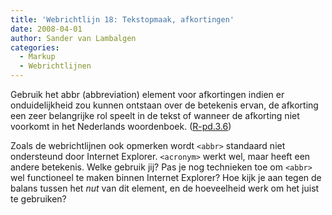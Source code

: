 ```yaml
---
title: 'Webrichtlijn 18: Tekstopmaak, afkortingen'
date: 2008-04-01
author: Sander van Lambalgen
categories: 
  - Markup
  - Webrichtlijnen
---
```

Gebruik het abbr (abbreviation) element voor afkortingen indien er onduidelijkheid zou kunnen ontstaan over de betekenis ervan, de afkorting een zeer belangrijke rol speelt in de tekst of wanneer de afkorting niet voorkomt in het Nederlands woordenboek. ([R-pd.3.6](http://www.webrichtlijnen.nl/handleiding/ontwikkeling/productie/beschrijvende-markup/het-schrijven-van/tekstopmaak/#r-pd-3-6))

Zoals de webrichtlijnen ook opmerken wordt `<abbr>` standaard niet ondersteund door Internet Explorer. `<acronym>` werkt wel, maar heeft een andere betekenis. Welke gebruik jij? Pas je nog technieken toe om `<abbr>` wel functioneel te maken binnen Internet Explorer? Hoe kijk je aan tegen de balans tussen het _nut_ van dit element, en de hoeveelheid werk om het juist te gebruiken?
